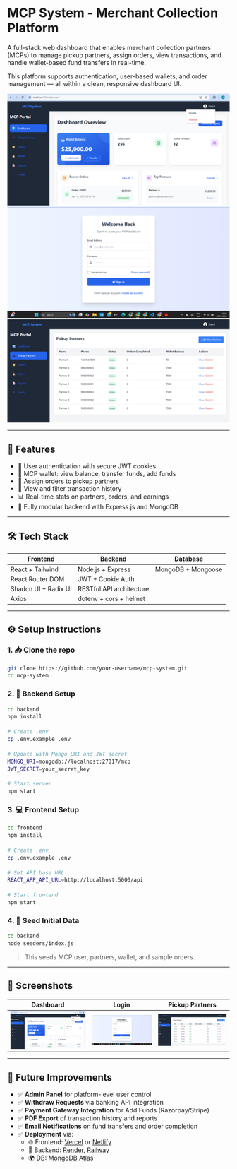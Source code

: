 # MCP System - Merchant Collection Platform

A full-stack web dashboard that enables merchant collection partners (MCPs) to manage pickup partners, assign orders, view transactions, and handle wallet-based fund transfers in real-time.

This platform supports authentication, user-based wallets, and order management — all within a clean, responsive dashboard UI.

![Dashboard Screenshot](./screenshots/dashboard.png)
![Login Screenshot](./screenshots/login.png)
![Partner Screenshot](./screenshots/partners.png)

---

## 🚀 Features

- 🔐 User authentication with secure JWT cookies
- 🧑 MCP wallet: view balance, transfer funds, add funds
- 🛵 Assign orders to pickup partners
- 🧾 View and filter transaction history
- 📊 Real-time stats on partners, orders, and earnings
- 📁 Fully modular backend with Express.js and MongoDB

---

## 🛠️ Tech Stack

| Frontend                  | Backend                 | Database     |
|--------------------------|-------------------------|--------------|
| React + Tailwind         | Node.js + Express       | MongoDB + Mongoose |
| React Router DOM         | JWT + Cookie Auth       |              |
| Shadcn UI + Radix UI     | RESTful API architecture|              |
| Axios                    | dotenv + cors + helmet  |              |

---

## ⚙️ Setup Instructions

### 1. 📥 Clone the repo
```bash
git clone https://github.com/your-username/mcp-system.git
cd mcp-system
```

### 2. 🔧 Backend Setup
```bash
cd backend
npm install

# Create .env
cp .env.example .env

# Update with Mongo URI and JWT secret
MONGO_URI=mongodb://localhost:27017/mcp
JWT_SECRET=your_secret_key

# Start server
npm start
```

### 3. 💻 Frontend Setup
```bash
cd frontend
npm install

# Create .env
cp .env.example .env

# Set API base URL
REACT_APP_API_URL=http://localhost:5000/api

# Start frontend
npm start
```

### 4. 🧪 Seed Initial Data
```bash
cd backend
node seeders/index.js
```

> This seeds MCP user, partners, wallet, and sample orders.

---

## 📸 Screenshots



| Dashboard | Login | Pickup Partners |
|----------|--------|-----------------|
| ![Dashboard](./screenshots/dashboard.png) | ![Login](./screenshots/login.png) | ![Partners](./screenshots/partners.png) |



---

## 🌱 Future Improvements

- ✅ **Admin Panel** for platform-level user control
- ✅ **Withdraw Requests** via banking API integration
- ✅ **Payment Gateway Integration** for Add Funds (Razorpay/Stripe)
- ✅ **PDF Export** of transaction history and reports
- ✅ **Email Notifications** on fund transfers and order completion
- ✅ **Deployment** via:
  - 🌐 Frontend: [Vercel](https://vercel.com) or [Netlify](https://netlify.com)
  - 🚀 Backend: [Render](https://render.com), [Railway](https://railway.app)
  - 🌍 DB: [MongoDB Atlas](https://www.mongodb.com/cloud/atlas)
